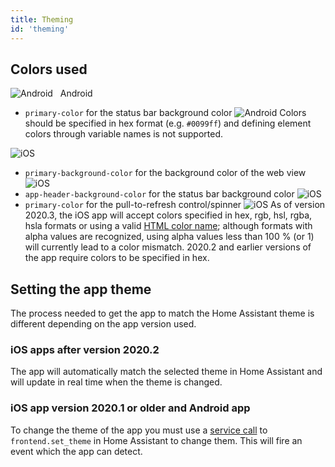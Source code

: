 ```yaml
---
title: Theming
id: 'theming'
---
```


## Colors used

![Android](/assets/android.svg) &nbsp; Android<br />
- `primary-color` for the status bar background color ![Android](/assets/android.svg)
Colors should be specified in hex format (e.g. `#0099ff`) and defining element colors through variable names is not supported.

![iOS](/assets/iOS.svg)<br />
- `primary-background-color` for the background color of the web view ![iOS](/assets/iOS.svg)
- `app-header-background-color` for the status bar background color ![iOS](/assets/iOS.svg)
- `primary-color` for the pull-to-refresh control/spinner ![iOS](/assets/iOS.svg)
As of version 2020.3, the iOS app will accept colors specified in hex, rgb, hsl, rgba, hsla formats or using a valid [HTML color name](https://www.w3schools.com/colors/colors_names.asp); although formats with alpha values are recognized, using alpha values less than 100 % (or 1) will currently lead to a color mismatch. 2020.2 and earlier versions of the app require colors to be specified in hex.

## Setting the app theme

The process needed to get the app to match the Home Assistant theme is different depending on the app version used.

### iOS apps after version 2020.2

The app will automatically match the selected theme in Home Assistant and will update in real time when the theme is changed.

### iOS app version 2020.1 or older and Android app

To change the theme of the app you must use a [service call](https://www.home-assistant.io/docs/scripts/service-calls/) to `frontend.set_theme` in Home Assistant to change them. This will fire an event which the app can detect.
